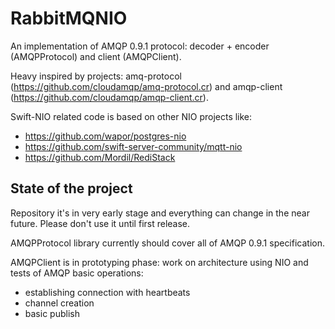 # RabbitMQNIO

An implementation of AMQP 0.9.1 protocol: decoder + encoder (AMQPProtocol) and client (AMQPClient).

Heavy inspired by projects: amq-protocol (https://github.com/cloudamqp/amq-protocol.cr) and amqp-client (https://github.com/cloudamqp/amqp-client.cr).

Swift-NIO related code is based on other NIO projects like:
* https://github.com/wapor/postgres-nio
* https://github.com/swift-server-community/mqtt-nio
* https://github.com/Mordil/RediStack

## State of the project

Repository it's in very early stage and everything can change in the near future.
Please don't use it until first release.

AMQPProtocol library currently should cover all of AMQP 0.9.1 specification.

AMQPClient is in prototyping phase: work on architecture using NIO and tests of AMQP basic operations:
* establishing connection with heartbeats
* channel creation
* basic publish
